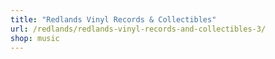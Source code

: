```yaml
---
title: "Redlands Vinyl Records & Collectibles"
url: /redlands/redlands-vinyl-records-and-collectibles-3/
shop: music
---
```

